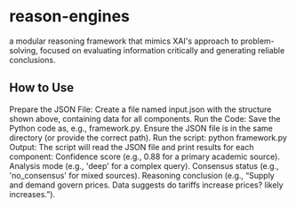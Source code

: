 # reason-engines
a modular reasoning framework that mimics XAI's approach to problem-solving, focused on evaluating information critically and generating reliable conclusions.

## How to Use
Prepare the JSON File: Create a file named input.json with the structure shown above, containing data for all components.
Run the Code: Save the Python code as, e.g., framework.py. Ensure the JSON file is in the same directory (or provide the correct path). 
Run the script: python framework.py
Output: The script will read the JSON file and print results for each component:
Confidence score (e.g., 0.88 for a primary academic source).
Analysis mode (e.g., 'deep' for a complex query).
Consensus status (e.g., 'no_consensus' for mixed sources).
Reasoning conclusion (e.g., “Supply and demand govern prices. Data suggests do tariffs increase prices? likely increases.”).
